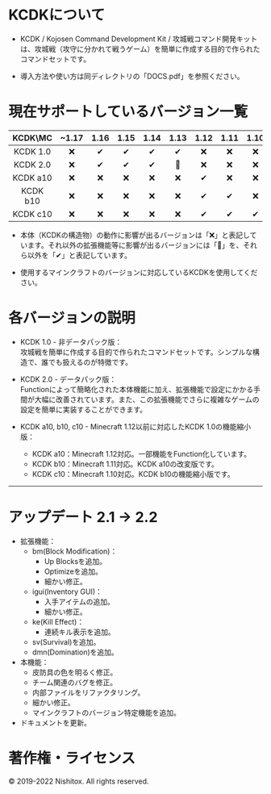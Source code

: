 
# KCDKについて

* KCDK / Kojosen Command Development Kit / 攻城戦コマンド開発キットは、攻城戦（攻守に分かれて戦うゲーム）を簡単に作成する目的で作られたコマンドセットです。

* 導入方法や使い方は同ディレクトリの「DOCS.pdf」を参照ください。

# 現在サポートしているバージョン一覧

| KCDK\MC  | ~1.17 | 1.16  | 1.15  | 1.14  | 1.13  | 1.12  | 1.11  | 1.10  | 1.9~  |
| :------: | :---: | :---: | :---: | :---: | :---: | :---: | :---: | :---: | :---: |
| KCDK 1.0 |   ❌   |   ✔   |   ✔   |   ✔   |   ✔   |   ❌   |   ❌   |   ❌   |   ❌   |
| KCDK 2.0 |   ❌   |   ✔   |   ✔   |   ✔   |   🔺   |   ❌   |   ❌   |   ❌   |   ❌   |
| KCDK a10 |   ❌   |   ❌   |   ❌   |   ❌   |   ❌   |   ✔   |   ❌   |   ❌   |   ❌   |
| KCDK b10 |   ❌   |   ❌   |   ❌   |   ❌   |   ❌   |   ✔   |   ✔   |   ❌   |   ❌   |
| KCDK c10 |   ❌   |   ❌   |   ❌   |   ❌   |   ❌   |   ✔   |   ✔   |   ✔   |   ❌   |

* 本体（KCDKの構造物）の動作に影響が出るバージョンは「❌」と表記しています。それ以外の拡張機能等に影響が出るバージョンには「🔺」を、それら以外を「✔」と表記しています。

* 使用するマインクラフトのバージョンに対応しているKCDKを使用してください。



# 各バージョンの説明

* KCDK 1.0 - 非データパック版：  
  攻城戦を簡単に作成する目的で作られたコマンドセットです。シンプルな構造で、誰でも扱えるのが特徴です。
  
* KCDK 2.0 - データパック版：  
  Functionによって簡略化された本体機能に加え、拡張機能で設定にかかる手間が大幅に改善されています。また、この拡張機能でさらに複雑なゲームの設定を簡単に実装することができます。

* KCDK a10, b10, c10 - Minecraft 1.12以前に対応したKCDK 1.0の機能縮小版：  
  * KCDK a10：Minecraft 1.12対応。一部機能をFunction化しています。
  * KCDK b10：Minecraft 1.11対応。KCDK a10の改変版です。
  * KCDK c10：Minecraft 1.10対応。KCDK b10の機能縮小版です。

---

# アップデート 2.1 -> 2.2
* 拡張機能：
  * bm(Block Modification)：
    * Up Blocksを追加。
    * Optimizeを追加。
    * 細かい修正。
  * igui(Inventory GUI)：
    * 入手アイテムの追加。
    * 細かい修正。
  * ke(Kill Effect)：
    * 連続キル表示を追加。
  * sv(Survival)を追加。
  * dmn(Domination)を追加。
* 本機能：
  * 皮防具の色を明るく修正。
  * チーム関連のバグを修正。
  * 内部ファイルをリファクタリング。
  * 細かい修正。
  * マインクラフトのバージョン特定機能を追加。
* ドキュメントを更新。



# 著作権・ライセンス
© 2019-2022 Nishitox. All rights reserved.
